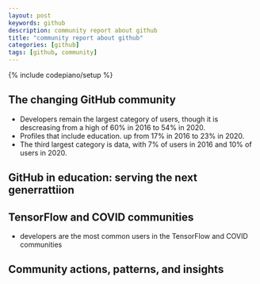 ```yaml
---
layout: post
keywords: github 
description: community report about github
title: "community report about github"
categories: [github]
tags: [github, community]
---
```

{% include codepiano/setup %}

## The changing GitHub community

* Developers remain the largest category of users, though it is descreasing from a high of 60% in 2016 to 54% in 2020.
* Profiles that include education. up from 17% in 2016 to 23% in 2020.
* The third largest category is data, with 7% of users in 2016 and 10% of users in 2020.

## GitHub in education: serving the next generrattiion

## TensorFlow and COVID communities

* developers are the most common users in the TensorFlow and COVID communities

## Community actions, patterns, and insights
